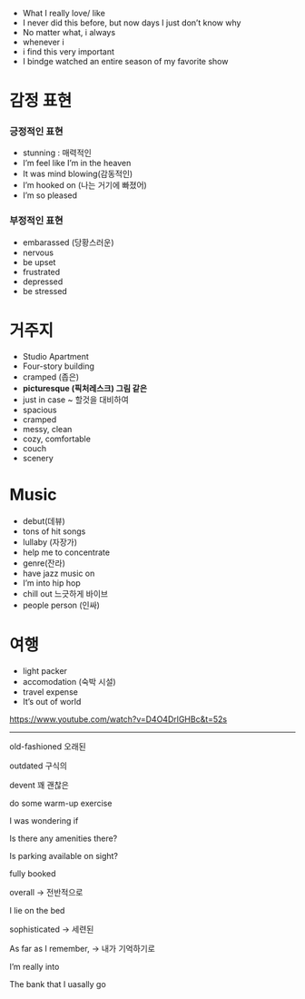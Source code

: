 - What I really love/ like
- I never did this before, but now days I just don’t know why
- No matter what, i always
- whenever i
- i find this very important
- I bindge watched an entire season of my favorite show

# 감정 표현

### 긍정적인 표현

- stunning : 매력적인
- I’m feel like I’m in the heaven
- It was mind blowing(감동적인)
- I’m hooked on (나는 거기에 빠졌어)
- I’m so pleased

### 부정적인 표현

- embarassed (당황스러운)
- nervous
- be upset
- frustrated
- depressed
- be stressed

# 거주지

- Studio Apartment
- Four-story building
- cramped (좁은)
- **picturesque (픽처레스크) 그림 같은**
- just in case ~ 할것을 대비하여
- spacious
- cramped
- messy, clean
- cozy, comfortable
- couch
- scenery

# Music

- debut(데뷰)
- tons of hit songs
- lullaby (자장가)
- help me to concentrate
- genre(잔라)
- have jazz music on
- I’m into hip hop
- chill out 느긋하게 바이브
- people person (인싸)

# 여행

- light packer
- accomodation (숙박 시설)
- travel expense
- It’s out of world

https://www.youtube.com/watch?v=D4O4DrlGHBc&t=52s

---

old-fashioned 오래된

outdated 구식의

devent 꽤 괜찮은

do some warm-up exercise

I was wondering if

Is there any amenities there?

Is parking available on sight?

fully booked

overall → 전반적으로

I lie on the bed

sophisticated → 세련된

As far as I remember, → 내가 기억하기로

I’m really into

The bank that I uasally go
